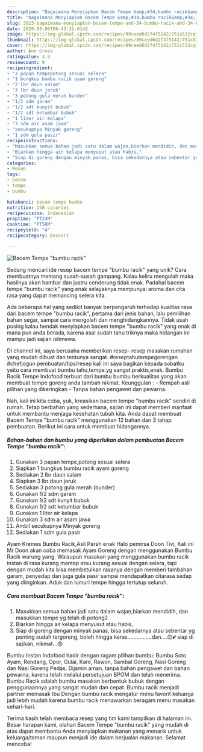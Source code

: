 ```yaml
---
description: "Bagaimana Menyiapkan Bacem Tempe &amp;#34;bumbu racik&amp;#34;, Bisa Manjain Lidah"
title: "Bagaimana Menyiapkan Bacem Tempe &amp;#34;bumbu racik&amp;#34;, Bisa Manjain Lidah"
slug: 3023-bagaimana-menyiapkan-bacem-tempe-and-34-bumbu-racik-and-34-bisa-manjain-lidah
date: 2020-08-06T06:43:22.614Z
image: https://img-global.cpcdn.com/recipes/89ceed6d2f4f5142/751x532cq70/bacem-tempe-bumbu-racik-foto-resep-utama.jpg
thumbnail: https://img-global.cpcdn.com/recipes/89ceed6d2f4f5142/751x532cq70/bacem-tempe-bumbu-racik-foto-resep-utama.jpg
cover: https://img-global.cpcdn.com/recipes/89ceed6d2f4f5142/751x532cq70/bacem-tempe-bumbu-racik-foto-resep-utama.jpg
author: Ann Gross
ratingvalue: 3.9
reviewcount: 9
recipeingredient:
- "3 papan tempepotong sesuai selera"
- "1 bungkus bumbu racik ayam goreng"
- "2 lbr daun salam"
- "3 lbr daun jeruk"
- "3 potong gula merah bunder"
- "1/2 sdm garam"
- "1/2 sdt kunyit bubuk"
- "1/2 sdt ketumbar bubuk"
- "1 liter air kelapa"
- "3 sdm air asam jawa"
- "secukupnya Minyak goreng"
- "1 sdm gula pasir"
recipeinstructions:
- "Masukkan semua bahan jadi satu dalam wajan,biarkan mendidih, dan masukkan tempe yg telah di potong2"
- "Biarkan hingga air kelapa menyusut atau habis,"
- "Siap di goreng dengan minyak panas, bisa sekedarnya atau sebentar yg penting sudah tergoreng, boleh hingga keras................dan....😊💕 siap di sajikan, nikmat...😍"
categories:
- Resep
tags:
- bacem
- tempe
- bumbu

katakunci: bacem tempe bumbu 
nutrition: 258 calories
recipecuisine: Indonesian
preptime: "PT24M"
cooktime: "PT58M"
recipeyield: "4"
recipecategory: Dessert

---
```



![Bacem Tempe &#34;bumbu racik&#34;](https://img-global.cpcdn.com/recipes/89ceed6d2f4f5142/751x532cq70/bacem-tempe-bumbu-racik-foto-resep-utama.jpg)

Sedang mencari ide resep bacem tempe &#34;bumbu racik&#34; yang unik? Cara membuatnya memang susah-susah gampang. Kalau keliru mengolah maka hasilnya akan hambar dan justru cenderung tidak enak. Padahal bacem tempe &#34;bumbu racik&#34; yang enak selayaknya mempunyai aroma dan cita rasa yang dapat memancing selera kita.

Ada beberapa hal yang sedikit banyak berpengaruh terhadap kualitas rasa dari bacem tempe &#34;bumbu racik&#34;, pertama dari jenis bahan, lalu pemilihan bahan segar, sampai cara mengolah dan menghidangkannya. Tidak usah pusing kalau hendak menyiapkan bacem tempe &#34;bumbu racik&#34; yang enak di mana pun anda berada, karena asal sudah tahu triknya maka hidangan ini mampu jadi sajian istimewa.

Di channel ini, saya berusaha memberikan resep- resep masakan rumahan yang mudah dibuat dan tentunya sangat. #reseptahutempegorengan #chefjogun pembuatan/tips/resep kali ini saya bagikan kepada sobatku yaitu cara membuat bumbu tahu,tempe.yg sangat praktis,enak. Bumbu Racik Tempe Indofood terbuat dari bumbu bumbu berkualitas yang akan membuat tempe goreng anda tambah nikmat. Keunggulan : - Rempah asli pilihan yang dikeringkan - Tanpa bahan pengawet dan pewarna.


Nah, kali ini kita coba, yuk, kreasikan bacem tempe &#34;bumbu racik&#34; sendiri di rumah. Tetap berbahan yang sederhana, sajian ini dapat memberi manfaat untuk membantu menjaga kesehatan tubuh kita. Anda dapat membuat Bacem Tempe &#34;bumbu racik&#34; menggunakan 12 bahan dan 3 tahap pembuatan. Berikut ini cara untuk membuat hidangannya.

<!--inarticleads1-->

##### Bahan-bahan dan bumbu yang diperlukan dalam pembuatan Bacem Tempe &#34;bumbu racik&#34;:

1. Gunakan 3 papan tempe,potong sesuai selera
1. Siapkan 1 bungkus bumbu racik ayam goreng
1. Sediakan 2 lbr daun salam
1. Siapkan 3 lbr daun jeruk
1. Sediakan 3 potong gula merah (bunder)
1. Gunakan 1/2 sdm garam
1. Gunakan 1/2 sdt kunyit bubuk
1. Gunakan 1/2 sdt ketumbar bubuk
1. Gunakan 1 liter air kelapa
1. Gunakan 3 sdm air asam jawa
1. Ambil secukupnya Minyak goreng
1. Sediakan 1 sdm gula pasir


Ayam Kremes Bumbu Racik,Asli Parah enak Halo pemirsa Doon Tivi, Kali ini Mr Doon akan coba memasak Ayam Goreng dengan menggunakan Bumbu Racik warung yang. Walaupun masakan yang menggunakan bumbu racik instan di rasa kurang mantap atau kurang sesuai dengan selera, tapi dengan mudah kita bisa membetulkan rasanya dengan memberi tambahan garam, penyedap dan juga gula pasir sampai mendapatkan citarasa sedap yang diinginkan. Aduk dan lumuri tempe hingga tertutup seluruh. 

<!--inarticleads2-->

##### Cara membuat Bacem Tempe &#34;bumbu racik&#34;:

1. Masukkan semua bahan jadi satu dalam wajan,biarkan mendidih, dan masukkan tempe yg telah di potong2
1. Biarkan hingga air kelapa menyusut atau habis,
1. Siap di goreng dengan minyak panas, bisa sekedarnya atau sebentar yg penting sudah tergoreng, boleh hingga keras................dan....😊💕 siap di sajikan, nikmat...😍


Bumbu Instan Indofood hadir dengan ragam pilihan bumbu: Bumbu Soto Ayam, Rendang, Opor, Gulai, Kare, Rawon, Sambal Goreng, Nasi Goreng dan Nasi Goreng Pedas. Dijamin aman, tanpa bahan pengawet dan bahan pewarna, karena telah melalui persetujuan BPOM dan telah menerima. Bumbu Racik adalah bumbu masakan berbentuk bubuk dengan penggunaannya yang sangat mudah dan cepat. Bumbu racik menjadi partner memasak Ibu Dengan bumbu racik mengatur menu favorit keluarga jadi lebih mudah karena bumbu racik menawarkan beragam menu masakan sehari-hari. 

Terima kasih telah membaca resep yang tim kami tampilkan di halaman ini. Besar harapan kami, olahan Bacem Tempe &#34;bumbu racik&#34; yang mudah di atas dapat membantu Anda menyiapkan makanan yang menarik untuk keluarga/teman maupun menjadi ide dalam berjualan makanan. Selamat mencoba!
